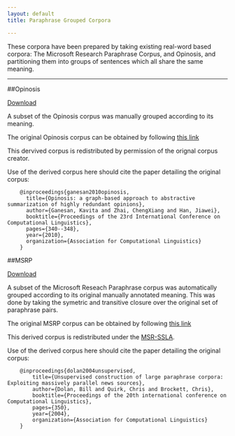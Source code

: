 ```yaml
---
layout: default
title: Paraphrase Grouped Corpora

---
```


These corpora have been prepared by taking existing real-word based corpora: The Microsoft Research Paraphrase Corpus, and Opinosis, and partitioning them into  groups of sentences which all share the same meaning.


-----

##Opinosis

[Download](./opinosis_paraphrase_grouped.zip)

A subset of the Opinosis corpus was manually grouped according to its meaning.

The original Opinosis corpus can be obtained by following [this link](http://kavita-ganesan.com/opinosis-opinion-dataset)

This dervived corpus is redistributed by permission of the orignal corpus creator.

Use of the derived corpus here should cite the paper detailing the original corpus:

```
    @inproceedings{ganesan2010opinosis,
      title={Opinosis: a graph-based approach to abstractive summarization of highly redundant opinions},
      author={Ganesan, Kavita and Zhai, ChengXiang and Han, Jiawei},
      booktitle={Proceedings of the 23rd International Conference on Computational Linguistics},
      pages={340--348},
      year={2010},
      organization={Association for Computational Linguistics}
    }

```


##MSRP

[Download](./msrp_paraphrase_grouped.zip)

A subset of the Microsoft Reseach Paraphrase corpus was automatically grouped according to its original manually annotated meaning. This was done by taking the symetric and transitive closure over the original set of paraphrase pairs.

The original MSRP corpus can be obtained by following [this link](http://research.microsoft.com/en-us/downloads/607d14d9-20cd-47e3-85bc-a2f65cd28042/)

This derived corpus is redistributed under the [MSR-SSLA](http://research.microsoft.com/en-us/downloads/607d14d9-20cd-47e3-85bc-a2f65cd28042/License.txt).

Use of the derived corpus here should cite the paper detailing the original corpus:

```
    @inproceedings{dolan2004unsupervised,
        title={Unsupervised construction of large paraphrase corpora: Exploiting massively parallel news sources},
        author={Dolan, Bill and Quirk, Chris and Brockett, Chris},
        booktitle={Proceedings of the 20th international conference on Computational Linguistics},
        pages={350},
        year={2004},
        organization={Association for Computational Linguistics}
    }

```



